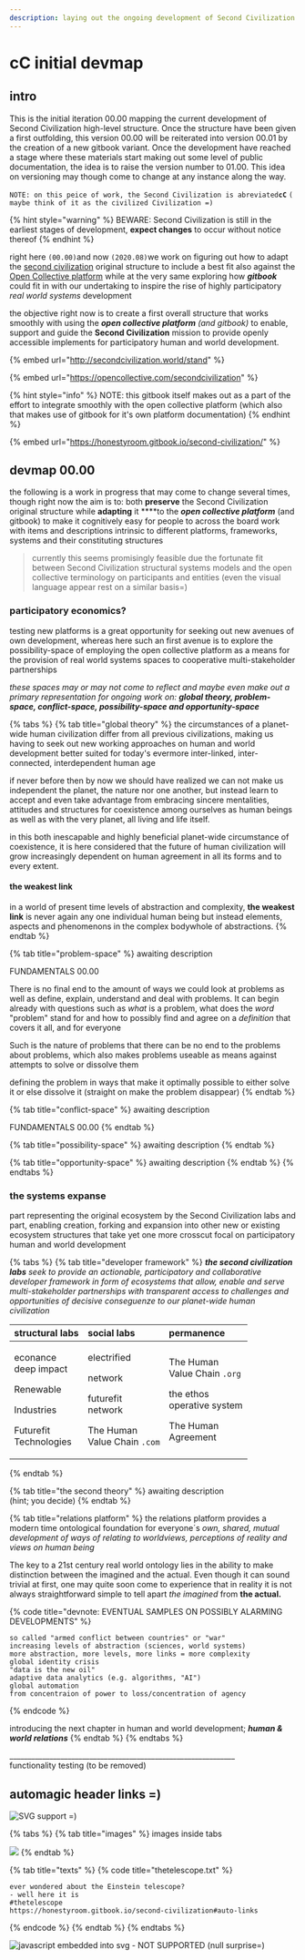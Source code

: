 ```yaml
---
description: laying out the ongoing development of Second Civilization high-level structure
---
```


# cC initial devmap

## intro

This is the initial iteration 00.00 mapping the current development of Second Civilization high-level structure. Once the structure have been given a first outfolding, this version 00.00 will be reiterated into version 00.01 by the creation of a new gitbook variant. Once the development have reached a stage where these materials start making out some level of public documentation, the idea is to raise the version number to 01.00. This idea on versioning may though come to change at any instance along the way.

`NOTE: on this peice of work, the Second Civilization is abreviated`**`cC`** `( maybe think of it as the civilized Civilization =)`

{% hint style="warning" %}
BEWARE: Second Civilization is still in the earliest stages of development, **expect changes** to occur without notice thereof
{% endhint %}

right here `(00.00)`and now `(2020.08)`we work on figuring out how to adapt the [second civilization](https://opencollective.com/secondcivilization) original structure to include a best fit also against the [Open Collective platform](https://opencollective.com/) while at the very same exploring how _**gitbook**_ could fit in with our undertaking to inspire the rise of highly participatory _real world systems_ development

the objective right now is to create a first overall structure that works smoothly with using the _**open collective platform**  \(and gitbook\)_ to enable, support and guide the **Second Civilization** mission to provide openly accessible implements for participatory human and world development.

{% embed url="http://secondcivilization.world/stand" %}

{% embed url="https://opencollective.com/secondcivilization" %}

{% hint style="info" %}
NOTE: this gitbook itself makes out as a part of the effort to integrate smoothly with the open collective platform \(which also that makes use of gitbook for it's own platform documentation\)
{% endhint %}

{% embed url="https://honestyroom.gitbook.io/second-civilization/" %}



## devmap 00.00

the following is a work in progress that may come to change several times, though right now the aim is to:  both **preserve** the Second Civilization original structure while **adapting** it ****to the _**open collective platform**_  \(and gitbook\) to make it cognitively easy for people to across the board work with items and descriptions intrinsic to different platforms, frameworks, systems and their constituting structures

> currently this seems promisingly feasible due the fortunate fit between Second Civilization structural systems models and the open collective terminology on participants and entities \(even the visual language appear rest on a similar basis=\)

### participatory economics?

testing new platforms is a great opportunity for seeking out new avenues of own development, whereas here such an first avenue is to explore the possibility-space of employing the open collective platform as a means for the provision of real world systems spaces to cooperative multi-stakeholder partnerships 

_these spaces may or may not come to reflect and maybe even make out a primary representation for ongoing work on: **global theory, problem-space, conflict-space, possibility-space and opportunity-space**_

{% tabs %}
{% tab title="global theory" %}
the circumstances of a planet-wide human civilization differ from all previous civilizations, making us having to seek out new working approaches on human and world development better suited for today's evermore inter-linked, inter-connected, interdependent human age

if never before then by now we should have realized we can not make us independent the planet, the nature nor one another, but instead  learn to accept and even take advantage from embracing sincere mentalities, attitudes and structures for coexistence among ourselves as human beings as well as with the very planet, all living and life itself.

in this both inescapable and highly beneficial planet-wide circumstance of coexistence, it is here considered that the future of human civilization will grow increasingly dependent on human agreement in all its forms and to every extent.

#### the weakest link

in a world of present time levels of abstraction and complexity, **the weakest link** is never again any one individual human being but instead elements, aspects and phenomenons in the complex bodywhole of abstractions.
{% endtab %}

{% tab title="problem-space" %}
awaiting description

FUNDAMENTALS 00.00

There is no final end to the amount of ways we could look at problems as well as define, explain, understand and deal with problems. It can begin already with questions such as _what_ is a problem, what does the _word_ "problem" stand for  and how to possibly find and agree on a _definition_ that covers it all, and for everyone

Such is the nature of problems that there can be no end to the problems about problems, which also makes problems useable as means against attempts to solve or dissolve them



defining the problem in ways that make it optimally possible to either solve it or else dissolve it \(straight on make the problem disappear\)
{% endtab %}

{% tab title="conflict-space" %}
awaiting description

FUNDAMENTALS 00.00
{% endtab %}

{% tab title="possibility-space" %}
awaiting description
{% endtab %}

{% tab title="opportunity-space" %}
awaiting description
{% endtab %}
{% endtabs %}



### the systems expanse

part representing the original ecosystem by the Second Civilization labs and part, enabling creation, forking and expansion into other new or existing ecosystem structures that take yet one more crosscut focal on participatory human and world development

{% tabs %}
{% tab title="developer framework" %}
_**the second civilization labs** seek to provide an actionable, participatory and collaborative developer framework in form of ecosystems that allow, enable and serve multi-stakeholder partnerships with transparent access to challenges and opportunities of decisive conseguenze to our planet-wide human civilization_

<table>
  <thead>
    <tr>
      <th style="text-align:left">structural labs</th>
      <th style="text-align:left">social labs</th>
      <th style="text-align:left">permanence</th>
    </tr>
  </thead>
  <tbody>
    <tr>
      <td style="text-align:left">
        <p>econance
          <br />deep impact</p>
        <p></p>
        <p>Renewable</p>
        <p>Industries</p>
        <p></p>
        <p>Futurefit
          <br />Technologies</p>
      </td>
      <td style="text-align:left">
        <p>electrified</p>
        <p>network</p>
        <p></p>
        <p>futurefit
          <br />network</p>
        <p></p>
        <p>The Human
          <br />Value Chain <code>.com</code>
        </p>
      </td>
      <td style="text-align:left">
        <p>The Human
          <br />Value Chain <code>.org</code>
        </p>
        <p></p>
        <p>the ethos
          <br />operative system</p>
        <p></p>
        <p>The Human
          <br />Agreement</p>
      </td>
    </tr>
  </tbody>
</table>
{% endtab %}

{% tab title="the second theory" %}
awaiting description   
\(hint; you decide\)
{% endtab %}

{% tab title="relations platform" %}
the relations platform provides a modern time ontological foundation for everyone´s _own, shared, mutual development of ways of relating to worldviews, perceptions of reality and views on human being_

The key to a 21st century real world ontology lies in the ability to make distinction between the imagined and the actual. Even though it can sound trivial at first, one may quite soon come to experience that in reality it is not always straightforward simple to tell apart _the imagined_ from **the actual.**

{% code title="devnote:  EVENTUAL SAMPLES ON POSSIBLY ALARMING DEVELOPMENTS" %}
```text
so called "armed conflict between countries" or "war"
increasing levels of abstraction (sciences, world systems)
more abstraction, more levels, more links = more complexity
global identity crisis 
"data is the new oil"
adaptive data analytics (e.g. algorithms, "AI")
global automation 
from concentraion of power to loss/concentration of agency
```
{% endcode %}

introducing the next chapter in human and world development; _**human & world relations**_ 
{% endtab %}
{% endtabs %}





\_\_\_\_\_\_\_\_\_\_\_\_\_\_\_\_\_\_\_\_\_\_\_\_\_\_\_\_\_\_\_\_\_\_\_\_\_\_\_\_\_\_\_\_\_\_\_\_\_\_\_\_\_\_\_\_\_\_\_\_\_\_  
functionality testing \(to be removed\)

## automagic header links =\) <a id="auto-links"></a>

![SVG support =\)](http://www.gwoptics.org/research/et/layout/ET_layout_02.svg)

{% tabs %}
{% tab title="images" %}
images inside tabs

![](.gitbook/assets/icon-theory.svg)
{% endtab %}

{% tab title="texts" %}
{% code title="thetelescope.txt" %}
```text
ever wondered about the Einstein telescope?
- well here it is
#thetelescope
https://honestyroom.gitbook.io/second-civilization#auto-links
```
{% endcode %}
{% endtab %}
{% endtabs %}

![javascript embedded into svg - NOT SUPPORTED \(null surprise=\)](http://sozi.wdfiles.com/local--files/presentations/AFM-sozi3.svg)













